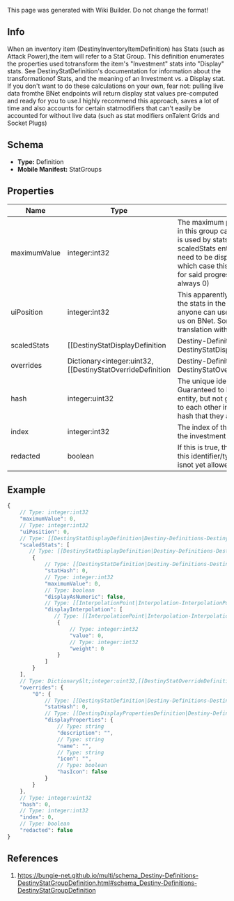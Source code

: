 <span class="wiki-builder">This page was generated with Wiki Builder. Do not change the format!</span>

## Info
When an inventory item (DestinyInventoryItemDefinition) has Stats (such as Attack Power),the item will refer to a Stat Group.  This definition enumerates the properties used totransform the item's &quot;Investment&quot; stats into &quot;Display&quot; stats. See DestinyStatDefinition's documentation for information about the transformationof Stats, and the meaning of an Investment vs. a Display stat. If you don't want to do these calculations on your own, fear not: pulling live data fromthe BNet endpoints will return display stat values pre-computed and ready for you to use.I highly recommend this approach, saves a lot of time and also accounts for certain statmodifiers that can't easily be accounted for without live data (such as stat modifiers onTalent Grids and Socket Plugs)

## Schema
* **Type:** Definition
* **Mobile Manifest:** StatGroups

## Properties
Name | Type | Description
---- | ---- | -----------
maximumValue | integer:int32 | The maximum possible value that any stat in this group can be transformed into. This is used by stats that *don't* have scaledStats entries below, but thatstill need to be displayed as a progress bar, in which case this is usedas the upper bound for said progress bar.  (the lower bound is always 0)
uiPosition | integer:int32 | This apparently indicates the position of the stats in the UI?  I've returned itin case anyone can use it, but it's not of any use to us on BNet.  Something's beinglost in translation with this value.
scaledStats | [[DestinyStatDisplayDefinition|Destiny-Definitions-DestinyStatDisplayDefinition]]:Definition[] | Any stat that requires scaling to be transformed from an &quot;Investment&quot; stat to a &quot;Display&quot;stat will have an entry in this list.  For more information on what those types of statsmean and the transformation process, see DestinyStatDefinition. In retrospect, I wouldn't mind if this was a dictionary keyed by the stat hash instead.But I'm going to leave it be because [[After Apple Picking]].
overrides | Dictionary&lt;integer:uint32,[[DestinyStatOverrideDefinition|Destiny-Definitions-DestinyStatOverrideDefinition]]:Definition&gt; | The game has the ability to override, based on the stat group, what the localized text isthat is displayed for Stats being shown on the item. Mercifully, no Stat Groups use this feature currently.  If they start using them,we'll all need to start using them (and those of you who are more prudent than I amcan go ahead and start pre-checking for this.)
hash | integer:uint32 | The unique identifier for this entity.  Guaranteed to be unique for the type of entity, but not globally. When entities refer to each other in Destiny content, it is this hash that they are referring to.
index | integer:int32 | The index of the entity as it was found in the investment tables.
redacted | boolean | If this is true, then there is an entity with this identifier/type combination, but BNet isnot yet allowed to show it.  Sorry!

## Example
```javascript
{
    // Type: integer:int32
    "maximumValue": 0,
    // Type: integer:int32
    "uiPosition": 0,
    // Type: [[DestinyStatDisplayDefinition|Destiny-Definitions-DestinyStatDisplayDefinition]]:Definition[]
    "scaledStats": [
       // Type: [[DestinyStatDisplayDefinition|Destiny-Definitions-DestinyStatDisplayDefinition]]:Definition
        {
            // Type: [[DestinyStatDefinition|Destiny-Definitions-DestinyStatDefinition]]:ManifestDefinition:integer:uint32
            "statHash": 0,
            // Type: integer:int32
            "maximumValue": 0,
            // Type: boolean
            "displayAsNumeric": false,
            // Type: [[InterpolationPoint|Interpolation-InterpolationPoint]][]
            "displayInterpolation": [
               // Type: [[InterpolationPoint|Interpolation-InterpolationPoint]]
                {
                    // Type: integer:int32
                    "value": 0,
                    // Type: integer:int32
                    "weight": 0
                }
            ]
        }
    ],
    // Type: Dictionary&lt;integer:uint32,[[DestinyStatOverrideDefinition|Destiny-Definitions-DestinyStatOverrideDefinition]]:Definition&gt;
    "overrides": {
        "0": {
            // Type: [[DestinyStatDefinition|Destiny-Definitions-DestinyStatDefinition]]:ManifestDefinition:integer:uint32
            "statHash": 0,
            // Type: [[DestinyDisplayPropertiesDefinition|Destiny-Definitions-Common-DestinyDisplayPropertiesDefinition]]:Definition
            "displayProperties": {
                // Type: string
                "description": "",
                // Type: string
                "name": "",
                // Type: string
                "icon": "",
                // Type: boolean
                "hasIcon": false
            }
        }
    },
    // Type: integer:uint32
    "hash": 0,
    // Type: integer:int32
    "index": 0,
    // Type: boolean
    "redacted": false
}

```

## References
1. https://bungie-net.github.io/multi/schema_Destiny-Definitions-DestinyStatGroupDefinition.html#schema_Destiny-Definitions-DestinyStatGroupDefinition
